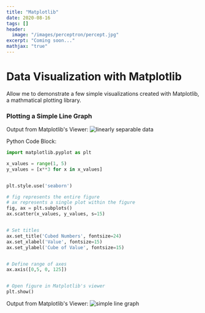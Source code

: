 ```yaml
---
title: "Matplotlib"
date: 2020-08-16
tags: []
header:
  image: "/images/perceptron/percept.jpg"
excerpt: "Coming soon..."
mathjax: "true"
---
```


# Data Visualization with Matplotlib

Allow me to demonstrate a few simple visualizations created with Matplotlib,
a mathmatical plotting library. 

### Plotting a Simple Line Graph

Output from Matplotlib's Viewer:
<img src="{{ site.url }}{{ site.baseurl }}/images/perceptron/linsep.jpg" alt="linearly separable data">


Python Code Block:
```python
import matplotlib.pyplot as plt

x_values = range(1, 5)
y_values = [x**3 for x in x_values]


plt.style.use('seaborn')

# fig represents the entire figure
# ax represents a single plot within the figure
fig, ax = plt.subplots()
ax.scatter(x_values, y_values, s=15)


# Set titles
ax.set_title('Cubed Numbers', fontsize=24)
ax.set_xlabel('Value', fontsize=15)
ax.set_ylabel('Cube of Value', fontsize=15)


# Define range of axes
ax.axis([0,5, 0, 125])


# Open figure in Matplotlib's viewer
plt.show()
```

Output from Matplotlib's Viewer:
<img src="{{ site.url }}{{ site.baseurl }}/images/2020-09-27-matplotlib/cubes.png" alt="simple line graph">


<!---
```r
library(tidyverse)
df <- read_csv("some_file.csv")
head(df)
```

Here's some inline code `x+y`.

Here's an image:
<img src="{{ site.url }}{{ site.baseurl }}/images/perceptron/linsep.jpg" alt="linearly separable data">


Here's another image using Kramdown:
![alt]({{ site.url }}{{ site.baseurl }}/images/perceptron/linsep.jpg)

Here's some math:

$$z=x+y$$

You can also put it inline $$z=x+y$$

